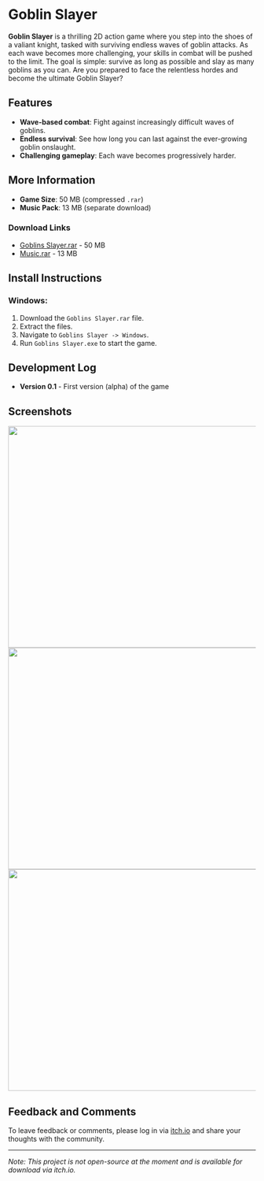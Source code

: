 # Goblin Slayer

**Goblin Slayer** is a thrilling 2D action game where you step into the shoes of a valiant knight, tasked with surviving endless waves of goblin attacks. As each wave becomes more challenging, your skills in combat will be pushed to the limit. The goal is simple: survive as long as possible and slay as many goblins as you can. Are you prepared to face the relentless hordes and become the ultimate Goblin Slayer?

## Features

- **Wave-based combat**: Fight against increasingly difficult waves of goblins.
- **Endless survival**: See how long you can last against the ever-growing goblin onslaught.
- **Challenging gameplay**: Each wave becomes progressively harder.

## More Information

- **Game Size**: 50 MB (compressed `.rar`)
- **Music Pack**: 13 MB (separate download)

### Download Links

- [Goblins Slayer.rar](https://knoopers.itch.io/goblins-slayer) - 50 MB
- [Music.rar](https://knoopers.itch.io/goblins-slayer) - 13 MB

## Install Instructions

### Windows:
1. Download the `Goblins Slayer.rar` file.
2. Extract the files.
3. Navigate to `Goblins Slayer -> Windows`.
4. Run `Goblins Slayer.exe` to start the game.

## Development Log

- **Version 0.1** - First version (alpha) of the game

## Screenshots

<img src='https://img.itch.zone/aW1hZ2UvMjgxMzI5OS8xNjgwMzQyMi5wbmc=/original/DXRtA9.png' width = 850 height = 450>

<img src='https://img.itch.zone/aW1hZ2UvMjgxMzI5OS8xNjgwMzQyNC5wbmc=/original/FEIkL7.png' width = 850 height = 450>

<img src='https://img.itch.zone/aW1hZ2UvMjgxMzI5OS8xNjgwMzQyMy5wbmc=/original/3qw%2BfW.png' width = 850 height = 450>

## Feedback and Comments

To leave feedback or comments, please log in via [itch.io](https://knoopers.itch.io/goblins-slayer) and share your thoughts with the community.

---

*Note: This project is not open-source at the moment and is available for download via itch.io.*

